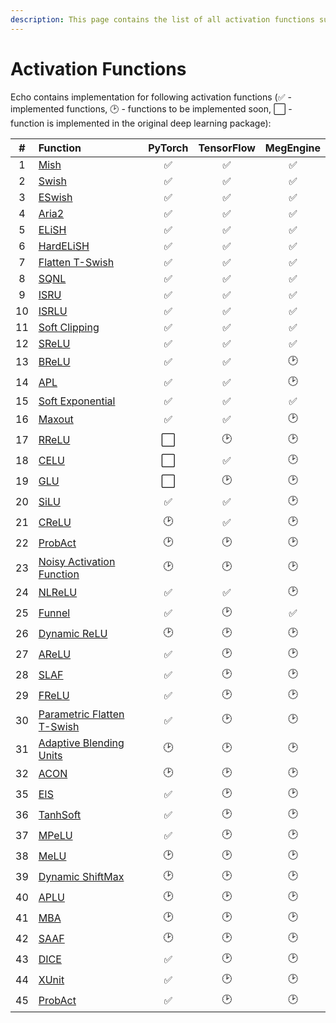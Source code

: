 ```yaml
---
description: This page contains the list of all activation functions supported in Echo.
---
```


# Activation Functions

Echo contains implementation for following activation functions \(✅ - implemented functions, 🕑 - functions to be implemented soon, ⬜ - function is implemented in the original deep learning package\):

| \# | Function | PyTorch | TensorFlow | MegEngine |
| :---: | :--- | :---: | :---: | :---: |
| 1 | [Mish](https://www.bmvc2020-conference.com/assets/papers/0928.pdf) | ✅ | ✅ | ✅ |
| 2 | [Swish](https://arxiv.org/abs/1710.05941) | ✅ | ✅ | ✅ |
| 3 | [ESwish](https://arxiv.org/abs/1801.07145) | ✅ | ✅ | ✅ |
| 4 | [Aria2](https://arxiv.org/abs/1805.08878) | ✅ | ✅ | ✅ |
| 5 | [ELiSH](https://arxiv.org/abs/1808.00783) | ✅ | ✅ | ✅ |
| 6 | [HardELiSH](https://arxiv.org/abs/1808.00783) | ✅ | ✅ | ✅ |
| 7 | [Flatten T-Swish](https://arxiv.org/abs/1812.06247) | ✅ | ✅ | ✅ |
| 8 | [SQNL](https://ieeexplore.ieee.org/document/8489043) | ✅ | ✅ | ✅ |
| 9 | [ISRU](https://arxiv.org/abs/1710.09967) | ✅ | ✅ | ✅ |
| 10 | [ISRLU](https://arxiv.org/abs/1710.09967) | ✅ | ✅ | ✅ |
| 11 | [Soft Clipping](https://arxiv.org/abs/1810.11509) | ✅ | ✅ | ✅ |
| 12 | [SReLU](https://arxiv.org/abs/1512.07030) | ✅ | ✅ | ✅ |
| 13 | [BReLU](https://arxiv.org/abs/1709.04054) | ✅ | ✅ | 🕑 |
| 14 | [APL](https://arxiv.org/abs/1412.6830) | ✅ | ✅ | 🕑 |
| 15 | [Soft ](https://arxiv.org/abs/1602.01321)[Exponential](https://arxiv.org/abs/1602.01321) | ✅ | ✅ | ✅ |
| 16 | [Maxout](https://arxiv.org/abs/1302.4389) | ✅ | ✅ | 🕑 |
| 17 | [RReLU](https://arxiv.org/abs/1505.00853) | ⬜ | 🕑 | 🕑 |
| 18 | [CELU](https://arxiv.org/abs/1704.07483) | ⬜ | ✅ | 🕑 |
| 19 | [GLU](https://arxiv.org/abs/1612.08083) | ⬜ | 🕑 | 🕑 |
| 20 | [SiLU](https://arxiv.org/abs/1702.03118) | ✅ | ✅ | 🕑 |
| 21 | [CReLU](https://arxiv.org/abs/1603.05201) | 🕑 | ✅ | 🕑 |
| 22 | [ProbAct](https://arxiv.org/abs/1905.10761) | 🕑 | 🕑 | 🕑 |
| 23 | [Noisy Activation Function](https://arxiv.org/abs/1603.00391) | 🕑 | 🕑 | 🕑 |
| 24 | [NLReLU](https://arxiv.org/abs/1908.03682) | ✅ | ✅ | 🕑 |
| 25 | [Funnel](https://arxiv.org/abs/2007.11824) | ✅ | 🕑 | ✅ |
| 26 | [Dynamic ReLU](https://arxiv.org/abs/2003.10027) | 🕑 | 🕑 | 🕑 |
| 27 | [AReLU](https://arxiv.org/abs/2006.13858) | ✅ | 🕑 | 🕑 |
| 28 | [SLAF](https://arxiv.org/abs/1906.09529) | ✅ | 🕑 | 🕑 |
| 29 | [FReLU](https://arxiv.org/abs/1706.08098) | ✅ | 🕑 | 🕑 |
| 30 | [Parametric Flatten T-Swish](https://arxiv.org/abs/2011.03155) | ✅ | 🕑 | 🕑 |
| 31 | [Adaptive Blending Units](https://arxiv.org/abs/1806.10064) | 🕑 | 🕑 | 🕑 |
| 32 | [ACON](https://arxiv.org/abs/2009.04759) | 🕑 | 🕑 | 🕑 |
| 35 | [EIS](https://arxiv.org/abs/2009.13501) | ✅ | 🕑 | 🕑 |
| 36 | [TanhSoft](https://arxiv.org/abs/2009.03863) | ✅ | 🕑 | 🕑 |
| 37 | [MPeLU](https://arxiv.org/abs/1606.00305) | ✅ | 🕑 | 🕑 |
| 38 | [MeLU](https://arxiv.org/abs/1905.02473) | 🕑 | 🕑 | 🕑 |
| 39 | [Dynamic ShiftMax](https://arxiv.org/abs/2011.12289) | 🕑 | 🕑 | 🕑 |
| 40 | [APLU](https://arxiv.org/abs/1412.6830) | 🕑 | 🕑 | 🕑 |
| 41 | [MBA](https://arxiv.org/abs/1604.00676) | 🕑 | 🕑 | 🕑 |
| 42 | [SAAF](http://proceedings.mlr.press/v54/hou17a.html) | 🕑 | 🕑 | 🕑 |
| 43 | [DICE](https://arxiv.org/abs/1706.06978) | ✅ | 🕑 | 🕑 |
| 44 | [XUnit](https://arxiv.org/abs/1711.06445) | ✅ | 🕑 | 🕑 |
| 45 | [ProbAct](https://arxiv.org/abs/1905.10761) | ✅ | 🕑 | 🕑 |

